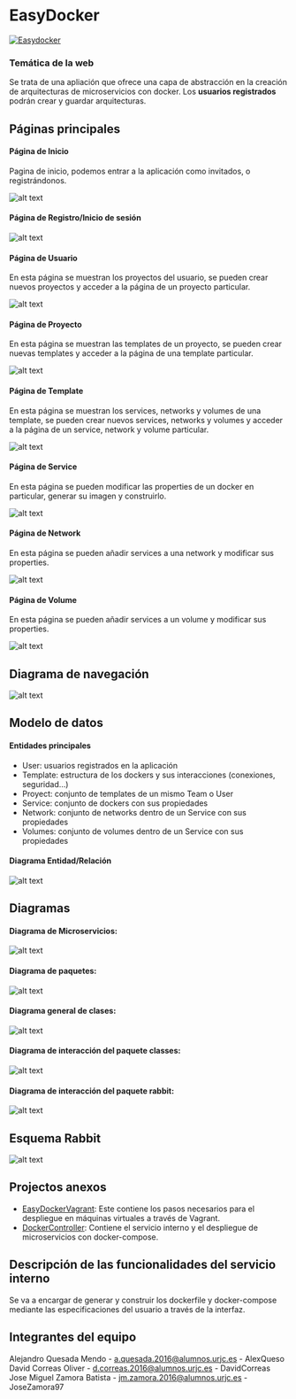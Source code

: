 # EasyDocker 

[![Easydocker](https://img.youtube.com/vi/bzy37xZTD4k/0.jpg)](https://www.youtube.com/watch?v=bzy37xZTD4k)


### Temática de la web
Se trata de una apliación que ofrece una capa de abstracción en la creación de arquitecturas de microservicios con 
docker. Los **usuarios registrados** podrán crear y guardar arquitecturas.


## Páginas principales
#### Página de Inicio
Pagina de inicio, podemos entrar a la aplicación como invitados, o registrándonos.

![alt text](/src/main/resources/static/PNG/paginaDeInicio.PNG "Página de Inicio")
#### Página de Registro/Inicio de sesión
![alt text](/src/main/resources/static/PNG/paginaDeRegistro.PNG "Página de Registro/Inicio de sesión")
#### Página de Usuario
En esta página se muestran los proyectos del usuario, se pueden crear nuevos proyectos y acceder a la página de un 
proyecto particular.

![alt text](/src/main/resources/static/PNG/paginaDeUsuario.PNG "Página de Usuario")
#### Página de Proyecto
En esta página se muestran las templates de un proyecto, se pueden crear nuevas templates y acceder a la página de una 
template particular.

![alt text](/src/main/resources/static/PNG/paginaDeProyecto.PNG "Página de Proyecto")
#### Página de Template
En esta página se muestran los services, networks y volumes de una template, se pueden crear nuevos services, networks y
volumes y acceder a la página de un service, network y volume particular.

![alt text](/src/main/resources/static/PNG/paginaDeTemplate.PNG "Página de Template")
#### Página de Service
En esta página se pueden modificar las properties de un docker en particular, generar su imagen y construirlo.

![alt text](/src/main/resources/static/PNG/paginaDeService.PNG "Página de Service")
#### Página de Network
En esta página se pueden añadir services a una network y modificar sus properties.

![alt text](/src/main/resources/static/PNG/paginaDeNetwork.PNG "Página de Network")
#### Página de Volume
En esta página se pueden añadir services a un volume y modificar sus properties.

![alt text](/src/main/resources/static/PNG/paginaDeVolume.PNG "Página de Volume")

## Diagrama de navegación
![alt text](src/main/resources/static/PNG/diagramaNavegacion.png "Diagrama de navegación")

## Modelo de datos
#### Entidades principales
- User: usuarios registrados en la aplicación  
- Template: estructura de los dockers y sus interacciones (conexiones, seguridad...)
- Proyect: conjunto de templates de un mismo Team o User
- Service: conjunto de dockers con sus propiedades
- Network: conjunto de networks dentro de un Service con sus propiedades
- Volumes: conjunto de volumes dentro de un Service con sus propiedades
#### Diagrama Entidad/Relación
![alt text](/src/main/resources/static/PNG/diagramaER.png "Diagrama ER")

## Diagramas
#### Diagrama de Microservicios:
![alt text](/src/main/resources/static/PNG/diagramaConn.png "Diagrama de microservicios")

#### Diagrama de paquetes:
![alt text](/src/main/resources/static/PNG/diagramaPackages.png "Diagrama de paquetes")

#### Diagrama general de clases:
![alt text](/src/main/resources/static/PNG/diagrama_full.png "Diagrama general de clases")

#### Diagrama de interacción del paquete classes:
![alt text](/src/main/resources/static/PNG/diagramaPackage_classes.png "Diagrama del paquete classes")

#### Diagrama de interacción del paquete rabbit:
![alt text](/src/main/resources/static/PNG/diagramaPackage_rabbit.png "Diagrama del paquete rabbit")

## Esquema Rabbit
![alt text](/src/main/resources/static/PNG/RabbitFlow.png "Esquema de flujo de Rabbit")

## Projectos anexos
- [EasyDockerVagrant](https://github.com/JoseZamora97/EasyDockerVagrant): Este contiene los pasos necesarios para el despliegue en máquinas virtuales a través de Vagrant.
- [DockerController](https://github.com/DavidCorreas/DockerController): Contiene el servicio interno y el despliegue de microservicios con docker-compose.

## Descripción de las funcionalidades del servicio interno
Se va a encargar de generar y construir los dockerfile y docker-compose mediante las especificaciones del usuario a 
través de la interfaz.

## Integrantes del equipo
Alejandro Quesada Mendo - a.quesada.2016@alumnos.urjc.es - AlexQueso   
David Correas Oliver - d.correas.2016@alumnos.urjc.es - DavidCorreas  
Jose Miguel Zamora Batista - jm.zamora.2016@alumnos.urjc.es - JoseZamora97  
